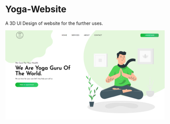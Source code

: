 # Yoga-Website
A 3D UI Design of website for the further uses.



<p align="center">
  <kbd>
<img src="https://github.com/harnitsoni28/Yoga-Website/blob/main/image/UI%20Screenshot.png"></img> 
  </kbd>
</p>
